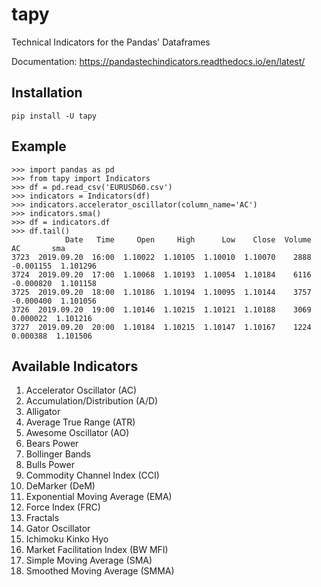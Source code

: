 # tapy
Technical Indicators for the Pandas' Dataframes

Documentation: https://pandastechindicators.readthedocs.io/en/latest/

## Installation
```
pip install -U tapy
```

## Example
```
>>> import pandas as pd
>>> from tapy import Indicators
>>> df = pd.read_csv('EURUSD60.csv')
>>> indicators = Indicators(df)
>>> indicators.accelerator_oscillator(column_name='AC')
>>> indicators.sma()
>>> df = indicators.df
>>> df.tail()
            Date   Time     Open     High      Low    Close  Volume        AC       sma
3723  2019.09.20  16:00  1.10022  1.10105  1.10010  1.10070    2888 -0.001155  1.101296
3724  2019.09.20  17:00  1.10068  1.10193  1.10054  1.10184    6116 -0.000820  1.101158
3725  2019.09.20  18:00  1.10186  1.10194  1.10095  1.10144    3757 -0.000400  1.101056
3726  2019.09.20  19:00  1.10146  1.10215  1.10121  1.10188    3069  0.000022  1.101216
3727  2019.09.20  20:00  1.10184  1.10215  1.10147  1.10167    1224  0.000388  1.101506
```

## Available Indicators

1. Accelerator Oscillator (AC)
2. Accumulation/Distribution (A/D)
3. Alligator
4. Average True Range (ATR)
5. Awesome Oscillator (AO)
6. Bears Power
7. Bollinger Bands
8. Bulls Power
9. Commodity Channel Index (CCI)
10. DeMarker (DeM)
11. Exponential Moving Average (EMA)
12. Force Index (FRC)
13. Fractals
14. Gator Oscillator
15. Ichimoku Kinko Hyo
16. Market Facilitation Index (BW MFI)
17. Simple Moving Average (SMA)
18. Smoothed Moving Average (SMMA)
